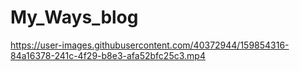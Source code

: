 # My_Ways_blog


https://user-images.githubusercontent.com/40372944/159854316-84a16378-241c-4f29-b8e3-afa52bfc25c3.mp4

